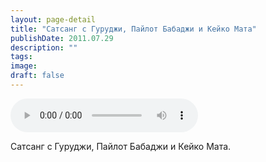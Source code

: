 ```yaml
---
layout: page-detail
title: "Сатсанг с Гуруджи, Пайлот Бабаджи и Кейко Мата"
publishDate: 2011.07.29
description: ""
tags:
image:
draft: false
---
```


<audio title="2011.07.29 - Сатсанг с Гуруджи, Пайлот Бабаджи и Кейко Мата.mp3" src="/upload/iblock/e16/e16555d8c565ddb9846dd6376c4707bd.mp3" controls=""></audio>

 Сатсанг с Гуруджи, Пайлот Бабаджи и Кейко Мата. 

  
